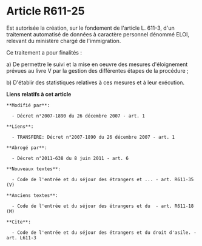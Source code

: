 # Article R611-25

Est autorisée la création, sur le fondement de l'article L. 611-3, d'un traitement automatisé de données à caractère
personnel dénommé ELOI, relevant du ministère chargé de l'immigration. 

Ce traitement a pour finalités : 

a) De permettre le suivi et la mise en oeuvre des mesures d'éloignement prévues au livre V par la gestion des différentes
étapes de la procédure ; 

b) D'établir des statistiques relatives à ces mesures et à leur exécution.

**Liens relatifs à cet article**

	**Modifié par**:

	  - Décret n°2007-1890 du 26 décembre 2007 - art. 1

	**Liens**:

	  - TRANSFERE: Décret n°2007-1890 du 26 décembre 2007 - art. 1

	**Abrogé par**:

	  - Décret n°2011-638 du 8 juin 2011 - art. 6

	**Nouveaux textes**:

	  - Code de l'entrée et du séjour des étrangers et ... - art. R611-35 (V)

	**Anciens textes**:

	  - Code de l'entrée et du séjour des étrangers et du  - art. R611-18 (M)

	**Cite**:

	  - Code de l'entrée et du séjour des étrangers et du droit d'asile. - art. L611-3
